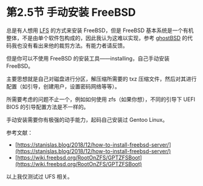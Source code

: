 # 第2.5节 手动安装 FreeBSD

总是有人想用 [LFS](https://www.linuxfromscratch.org/lfs/) 的方式来安装 FreeBSD，但是 FreeBSD 基本系统是一个有机整体，不是由单个软件包构成的，因此我认为这难以实现，参考 [ghostBSD](https://github.com/GhostBSD) 的代码我也没有看出来他的裁剪方法。有能力者请反馈。

但是你可以不使用 FreeBSD 的安装工具——installing，自己手动安装 FreeBSD。

主要思想就是自己对磁盘进行分区，解压缩所需要的 txz 压缩文件，然后对其进行配置（如引导，创建用户，设置密码网络等等）。

所需要考虑的问题不止一个，例如如何使用 zfs（如果你想），不同的引导下 UEFI BIOS 的引导配置方法是不一样的。

手动安装需要你有极强的动手能力，起码自己安装过 Gentoo Linux。

参考文献：

* [https://stanislas.blog/2018/12/how-to-install-freebsd-server/](https://stanislas.blog/2018/12/how-to-install-freebsd-server/)
* [https://wiki.freebsd.org/RootOnZFS/GPTZFSBoot](https://wiki.freebsd.org/RootOnZFS/GPTZFSBoot)

以上我仅测试过 UFS 相关。

